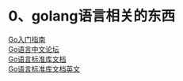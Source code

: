 # 0、golang语言相关的东西
[Go入门指南](https://legacy.gitbook.com/book/zengweigang/core-go/details)  
[Go语言中文论坛](https://studygolang.com/)  
[Go语言标准库文档](https://studygolang.com/pkgdoc)  
[Go语言标准库文档英文](https://golang.google.cn/pkg/)

